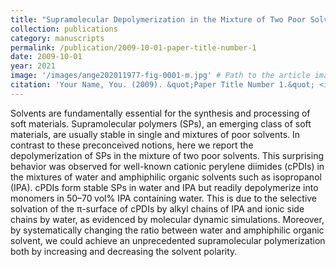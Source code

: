 ```yaml
---
title: "Supramolecular Depolymerization in the Mixture of Two Poor Solvents: Mechanistic Insights and Modulation of Supramolecular Polymerization of Ionic π-Systems"
collection: publications
category: manuscripts
permalink: /publication/2009-10-01-paper-title-number-1
date: 2009-10-01
year: 2021
image: '/images/ange202011977-fig-0001-m.jpg' # Path to the article image
citation: 'Your Name, You. (2009). &quot;Paper Title Number 1.&quot; <i>Journal 1</i>. 1(1).'
---
```


Solvents are fundamentally essential for the synthesis and processing of soft materials. Supramolecular polymers (SPs), an emerging class of soft materials, are usually stable in single and mixtures of poor solvents. In contrast to these preconceived notions, here we report the depolymerization of SPs in the mixture of two poor solvents. This surprising behavior was observed for well-known cationic perylene diimides (cPDIs) in the mixtures of water and amphiphilic organic solvents such as isopropanol (IPA). cPDIs form stable SPs in water and IPA but readily depolymerize into monomers in 50–70 vol% IPA containing water. This is due to the selective solvation of the π-surface of cPDIs by alkyl chains of IPA and ionic side chains by water, as evidenced by molecular dynamic simulations. Moreover, by systematically changing the ratio between water and amphiphilic organic solvent, we could achieve an unprecedented supramolecular polymerization both by increasing and decreasing the solvent polarity.
